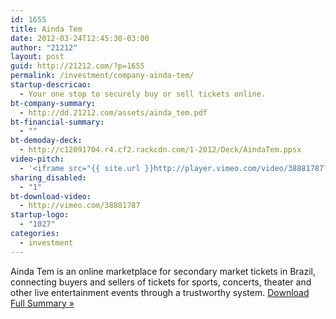 ```yaml
---
id: 1655
title: Ainda Tem
date: 2012-03-24T12:45:30-03:00
author: "21212"
layout: post
guid: http://21212.com/?p=1655
permalink: /investment/company-ainda-tem/
startup-descricao:
  - Your one stop to securely buy or sell tickets online.
bt-company-summary:
  - http://dd.21212.com/assets/ainda_tem.pdf
bt-financial-summary:
  - ""
bt-demoday-deck:
  - http://c12091704.r4.cf2.rackcdn.com/1-2012/Deck/AindaTem.ppsx
video-pitch:
  - '<iframe src="{{ site.url }}http://player.vimeo.com/video/38881787?title=0&byline=0&portrait=0" width="620" height="349" frameborder="0" webkitAllowFullScreen mozallowfullscreen allowFullScreen></iframe>'
sharing_disabled:
  - "1"
bt-download-video:
  - http://vimeo.com/38881787
startup-logo:
  - "1027"
categories:
  - investment
---
```

Ainda Tem is an online marketplace for secondary market tickets in Brazil, connecting buyers and sellers of tickets for sports, concerts, theater and other live entertainment events through a trustworthy system. <a href="http://dd.21212.com/assets/ainda_tem.pdf" target="_blank">Download Full Summary »</a>